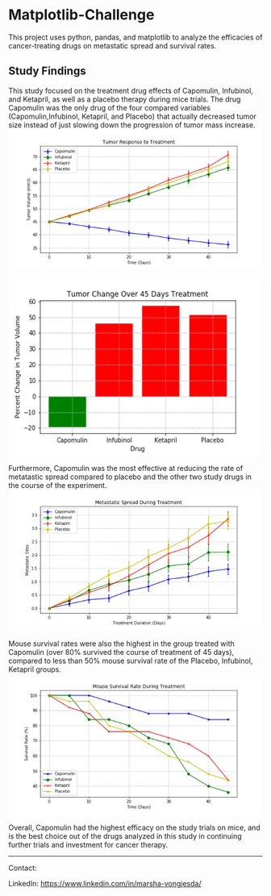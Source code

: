 # Matplotlib-Challenge
 
This project uses python, pandas, and matplotlib to analyze the efficacies of cancer-treating drugs on metastatic spread and survival rates.


## Study Findings
This study focused on the treatment drug effects of Capomulin, Infubinol, and Ketapril, as well as a placebo therapy during mice trials.
The drug Capomulin was the only drug of the four compared variables (Capomulin,Infubinol, Ketapril, and Placebo) that actually decreased tumor size instead of just slowing down the progression of tumor mass increase.
<img src="Pymaceuticals/images/Plot1.png">

<img src="Pymaceuticals/images/Plot4.png" width=500 height=350>

Furthermore, Capomulin was the most effective at reducing the rate of metatastic spread compared to placebo and the other two study drugs in the course of the experiment.
![](Pymaceuticals/images/Plot2.png)

Mouse survival rates were also the highest in the group treated with Capomulin (over 80% survived the course of treatment of 45 days), compared to less than 50% mouse survival rate of the Placebo, Infubinol, Ketapril groups.  
![](Pymaceuticals/images/Plot3.png)

Overall, Capomulin had the highest efficacy on the study trials on mice, and is the best choice out of the drugs analyzed in this study in continuing further trials and investment for cancer therapy.


-----------------------------------------------------------
Contact:

LinkedIn: https://www.linkedin.com/in/marsha-vongjesda/
